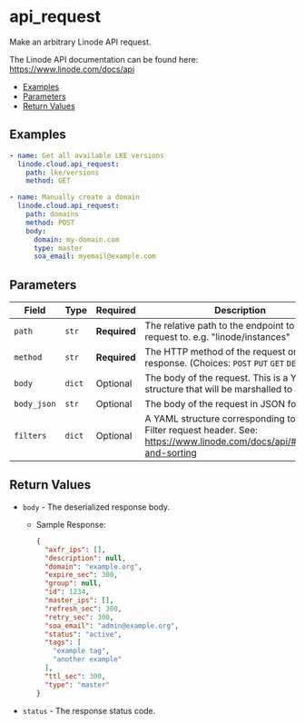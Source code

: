 # api_request

Make an arbitrary Linode API request.

The Linode API documentation can be found here: https://www.linode.com/docs/api


- [Examples](#examples)
- [Parameters](#parameters)
- [Return Values](#return-values)

## Examples

```yaml
- name: Get all available LKE versions
  linode.cloud.api_request:
    path: lke/versions
    method: GET
```

```yaml
- name: Manually create a domain
  linode.cloud.api_request:
    path: domains
    method: POST
    body:
      domain: my-domain.com
      type: master
      soa_email: myemail@example.com
```










## Parameters

| Field     | Type | Required | Description                                                                  |
|-----------|------|----------|------------------------------------------------------------------------------|
| `path` | `str` | **Required** | The relative path to the endpoint to make a request to. e.g. "linode/instances"   |
| `method` | `str` | **Required** | The HTTP method of the request or response.  (Choices:  `POST`  `PUT`  `GET`  `DELETE` ) |
| `body` | `dict` | Optional | The body of the request. This is a YAML structure that will be marshalled to JSON.   |
| `body_json` | `str` | Optional | The body of the request in JSON format.   |
| `filters` | `dict` | Optional | A YAML structure corresponding to the X-Filter request header. See: https://www.linode.com/docs/api/#filtering-and-sorting   |






## Return Values

- `body` - The deserialized response body.

    - Sample Response:
        ```json
        {
          "axfr_ips": [],
          "description": null,
          "domain": "example.org",
          "expire_sec": 300,
          "group": null,
          "id": 1234,
          "master_ips": [],
          "refresh_sec": 300,
          "retry_sec": 300,
          "soa_email": "admin@example.org",
          "status": "active",
          "tags": [
            "example tag",
            "another example"
          ],
          "ttl_sec": 300,
          "type": "master"
        }
        ```


- `status` - The response status code.


